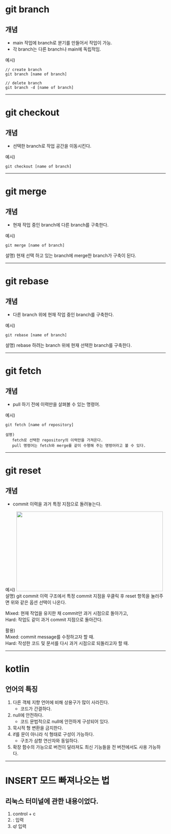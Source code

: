 # git branch
## 개념
- main 작업에 branch로 분기를 만들어서 작업이 가능.
- 각 branch는 다른 branch나 main에 독립적임.

예시\)
```
// create branch
git branch [name of branch]

// delete branch
git branch -d [name of branch]
```
---
# git checkout
## 개념
- 선택한 branch로 작업 공간을 이동시킨다.

예시\)
```
git checkout [name of branch]
```
---
# git merge
## 개념
- 현재 작업 중인 branch에 다른 branch를 구축한다.

예시\) 
```
git merge [name of branch]
```
설명\) 현재 선택 하고 있는 branch에 merge한 branch가 구축이 된다.


---
# git rebase
## 개념
- 다른 branch 위에 현재 작업 중인 branch를 구축한다.

예시\)
```
git rebase [name of branch]
```
설명\) rebase 하려는 branch 위에 현재 선택한 branch를 구축한다.

---
# git fetch
## 개념
- pull 하기 전에 이력만을 살펴볼 수 있는 명령어.

예시\)
```
git fetch [name of repository]

설명) 
   fetch로 선택한 repository의 이력만을 가져온다.
   pull 명령어는 fetch와 merge를 같이 수행해 주는 명령어라고 볼 수 있다.
```
---
# git reset
## 개념
- commit 이력을 과거 특정 지점으로 돌려놓는다.

예시\)
<img src="image/selectOptionForResetPoint.png" width="460" height="250" />
설명\) git commit 이력 구조에서 특정 commit 지점을 우클릭 후 reset 항목을 눌러주면
위와 같은 옵션 선택이 나온다.


Mixed: 현재 작업을 유지한 채 commit만 과거 시점으로 돌아가고,  
Hard: 작업도 같이 과거 commit 지점으로 돌아간다.

활용\)  
Mixed: commit message를 수정하고자 할 때.  
Hard: 작성한 코드 및 문서를 다시 과거 시점으로 되돌리고자 할 때.

---
# kotlin
## 언어의 특징
1. 다른 객체 지향 언어에 비해 상용구가 많이 사라진다.
   - 코드가 간결하다.
2. null에 안전하다.
   - 코드 문법적으로 null에 안전하게 구성되어 있다.
3. 묵시적 형 변환을 금지한다.
4. if를 문이 아니라 식 형태로 구성이 가능하다.
   - 구조가 삼항 연산자와 동일하다.
5. 확장 함수의 가능으로 버전이 달라져도 최신 기능들을 전 버전에서도 사용 가능하다.

---
# INSERT 모드 빠져나오는 법
## 리눅스 터미널에 관한 내용이었다.
1. control + c
2. : 입력
3. q! 입력